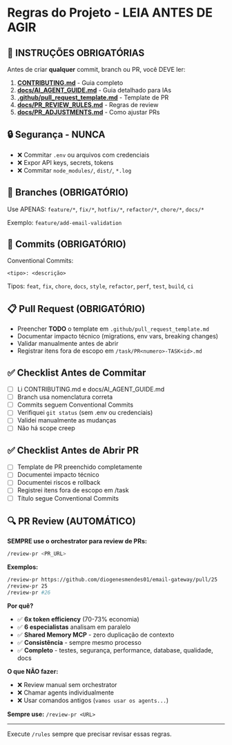 # Regras do Projeto - LEIA ANTES DE AGIR

## 🚨 INSTRUÇÕES OBRIGATÓRIAS

Antes de criar **qualquer** commit, branch ou PR, você DEVE ler:

1. **[CONTRIBUTING.md](../../CONTRIBUTING.md)** - Guia completo
2. **[docs/AI_AGENT_GUIDE.md](../../docs/AI_AGENT_GUIDE.md)** - Guia detalhado para IAs
3. **[.github/pull_request_template.md](../../.github/pull_request_template.md)** - Template de PR
4. **[docs/PR_REVIEW_RULES.md](../../docs/PR_REVIEW_RULES.md)** - Regras de review
5. **[docs/PR_ADJUSTMENTS.md](../../docs/PR_ADJUSTMENTS.md)** - Como ajustar PRs

## 🔒 Segurança - NUNCA

- ❌ Commitar `.env` ou arquivos com credenciais
- ❌ Expor API keys, secrets, tokens
- ❌ Commitar `node_modules/`, `dist/`, `*.log`

## 🌿 Branches (OBRIGATÓRIO)

Use APENAS: `feature/*`, `fix/*`, `hotfix/*`, `refactor/*`, `chore/*`, `docs/*`

Exemplo: `feature/add-email-validation`

## 📝 Commits (OBRIGATÓRIO)

Conventional Commits:
```
<tipo>: <descrição>

```

Tipos: `feat`, `fix`, `chore`, `docs`, `style`, `refactor`, `perf`, `test`, `build`, `ci`

## 📋 Pull Request (OBRIGATÓRIO)

- Preencher **TODO** o template em `.github/pull_request_template.md`
- Documentar impacto técnico (migrations, env vars, breaking changes)
- Validar manualmente antes de abrir
- Registrar itens fora de escopo em `/task/PR<numero>-TASK<id>.md`

## ✅ Checklist Antes de Commitar

- [ ] Li CONTRIBUTING.md e docs/AI_AGENT_GUIDE.md
- [ ] Branch usa nomenclatura correta
- [ ] Commits seguem Conventional Commits
- [ ] Verifiquei `git status` (sem .env ou credenciais)
- [ ] Validei manualmente as mudanças
- [ ] Não há scope creep

## ✅ Checklist Antes de Abrir PR

- [ ] Template de PR preenchido completamente
- [ ] Documentei impacto técnico
- [ ] Documentei riscos e rollback
- [ ] Registrei itens fora de escopo em /task
- [ ] Título segue Conventional Commits

## 🔍 PR Review (AUTOMÁTICO)

**SEMPRE use o orchestrator para review de PRs:**

```bash
/review-pr <PR_URL>
```

**Exemplos:**
```bash
/review-pr https://github.com/diogenesmendes01/email-gateway/pull/25
/review-pr 25
/review-pr #26
```

**Por quê?**
- ✅ **6x token efficiency** (70-73% economia)
- ✅ **6 especialistas** analisam em paralelo
- ✅ **Shared Memory MCP** - zero duplicação de contexto
- ✅ **Consistência** - sempre mesmo processo
- ✅ **Completo** - testes, segurança, performance, database, qualidade, docs

**O que NÃO fazer:**
- ❌ Review manual sem orchestrator
- ❌ Chamar agents individualmente
- ❌ Usar comandos antigos (`vamos usar os agents...`)

**Sempre use:** `/review-pr <URL>`

---

Execute `/rules` sempre que precisar revisar essas regras.
